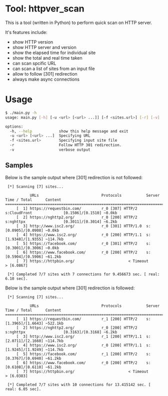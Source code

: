 # Tool: httpver_scan
This is a tool (written in Python) to perform quick scan on HTTP server.

It's features include:
 - show HTTP version
 - show HTTP server and version
 - show the elapsed time for individual site
 - show the total and real time taken 
 - can scan spcific URL
 - can scan a list of sites from an input file
 - allow to follow [301] redirection
 - always make async connections

# Usage
```bash
$ ./main.py -h
usage: main.py [-h] [-u <url> [<url> ...]] [-f <sites.url>] [-r] [-v]

options:
  -h, --help            show this help message and exit
  -u <url> [<url> ...]  Specifying URL
  -f <sites.url>        Specifying input site file
  -r                    Follow HTTP 301 redirection.
  -v                    verbose output
```

## Samples
Below is the sample output where [301] redirection is not followed:

```console
 [*] Scanning [7] sites...

           URLs                            Protocols           Server                    Time / Total      Content
==================================================================================================================
     [  1] https://requestbin.com/         r_0 [307] HTTP/2    s:CloudFront              [0.1506]/[0.1510] ~0.0kb
     [  2] https://nghttp2.org/            r_0 [200] HTTP/2    s:nghttpx                 [0.3011]/[0.3014] ~6.2kb
     [  3] http://www.isc2.org/            r_0 [301] HTTP/1.0  s:                        [0.0905]/[0.0908] ~0.0kb
     [  4] https://www.isc2.org/           r_0 [200] HTTP/1.1  s:                        [1.9348]/[1.9355] ~114.7kb
     [  5] https://facebook.com/           r_0 [301] HTTP/2    s:                        [0.3001]/[0.3006] ~0.0kb
     [  6] https://www.facebook.com/       r_0 [200] HTTP/2    s:                        [0.5904]/[0.5906] ~61.2kb
     [  7] https://httpbin.org/                        < Timeout               > [6.0867]

 [*] Completed 7/7 sites with 7 connections for 9.456673 sec. [ real: 6.10 sec].
```

Below is the sample output where [301] redirection is followed:

```console
 [*] Scanning [7] sites...

           URLs                            Protocols           Server                    Time / Total      Content
==================================================================================================================
     [  1] https://requestbin.com/         r_1 [200] HTTP/2    s:                        [1.3965]/[1.6643] ~522.1kb
     [  2] https://nghttp2.org/            r_0 [200] HTTP/2    s:nghttpx                 [0.3163]/[0.3168] ~6.2kb
     [  3] http://www.isc2.org/            r_1 [200] HTTP/1.1  s:                        [2.0711]/[2.1660] ~114.7kb
     [  4] https://www.isc2.org/           r_0 [200] HTTP/1.1  s:                        [1.9245]/[1.9249] ~114.7kb
     [  5] https://facebook.com/           r_1 [200] HTTP/2    s:                        [0.3767]/[0.6940] ~61.2kb
     [  6] https://www.facebook.com/       r_0 [200] HTTP/2    s:                        [0.6108]/[0.6110] ~61.2kb
     [  7] https://httpbin.org/                        < Timeout               > [6.0383]

 [*] Completed 7/7 sites with 10 connections for 13.415142 sec. [ real: 6.05 sec].
```


